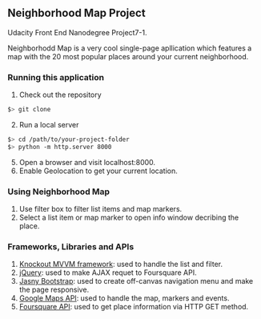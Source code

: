 ## Neighborhood Map Project
Udacity Front End Nanodegree Project7-1.

Neighborhodd Map is a very cool single-page apllication which features a map with the 20 most popular places around your current neighborhood.


### Running this application

1. Check out the repository 
  ```bash
$> git clone 
```
2. Run a local server

  ```bash
  $> cd /path/to/your-project-folder
  $> python -m http.server 8000
  ```
5. Open a browser and visit localhost:8000.
6. Enable Geolocation to get your current location.


### Using Neighborhood Map
1. Use filter box to filter list items and map markers.
2. Select a list item or map marker to open info window decribing the place.



### Frameworks, Libraries and APIs 
1. [Knockout MVVM framework](http://knockoutjs.com/): used to handle the list and filter. 
2. [jQuery](http://api.jquery.com/jquery.getjson/): used to make AJAX requet to Foursquare API.
3. [Jasny Bootstrap](http://www.jasny.net/bootstrap/): used to create off-canvas navigation menu and make the page responsive.
4. [Google Maps API](https://developers.google.com/maps/): used to handle the map, markers and events.
5. [Foursquare API](https://developer.foursquare.com/start): used to get place information via HTTP GET method.

